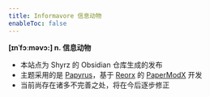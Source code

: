 ```yaml
---
title: Informavore 信息动物
enableToc: false
---
```

**[ɪnˈfɔːməvɔ:] n. 信息动物**
- 本站点为 Shyrz 的 Obsidian 仓库生成的发布
- 主题采用的是 [Papyrus](https://github.com/shyrz/hugo-papyrus)，基于 [Reorx](https://reorx.com/) 的 [PaperModX](https://github.com/reorx/hugo-PaperModX) 开发
- 当前尚存在诸多不完善之处，将在今后逐步修正
